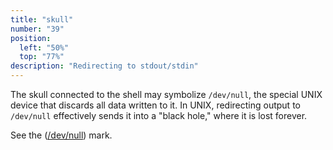 ```yaml
---
title: "skull"
number: "39"
position:
  left: "50%"
  top: "77%"
description: "Redirecting to stdout/stdin"
---
```


The skull connected to the shell may symbolize `/dev/null`, the special UNIX
device that discards all data written to it. In UNIX, redirecting output to
`/dev/null` effectively sends it into a "black hole," where it is lost
forever.

See the ([/dev/null](#annotation-10-null)) mark.
